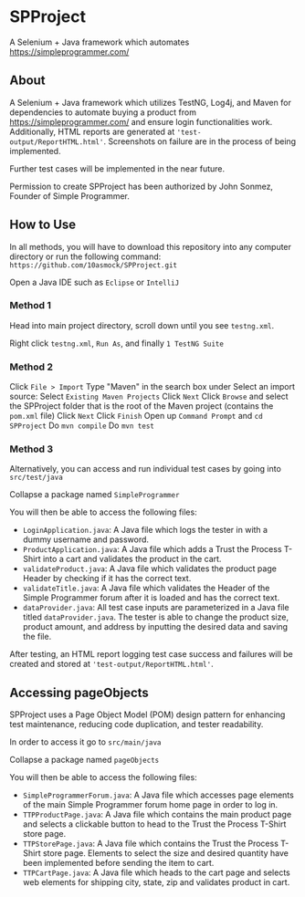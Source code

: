 # SPProject

A Selenium + Java framework which automates https://simpleprogrammer.com/

## About

A Selenium + Java framework which utilizes TestNG, Log4j, and Maven for dependencies to automate buying a product from https://simpleprogrammer.com/ and ensure login functionalities work. Additionally, HTML reports are generated at ```'test-output/ReportHTML.html'```. Screenshots on failure are in the process of being implemented.

Further test cases will be implemented in the near future.

Permission to create SPProject has been authorized by John Sonmez, Founder of Simple Programmer.

## How to Use

In all methods, you will have to download this repository into any computer directory or run the following command: ```https://github.com/10asmock/SPProject.git```

Open a Java IDE such as ```Eclipse``` or ```IntelliJ```

### Method 1

Head into main project directory, scroll down until you see ```testng.xml```.

Right click ```testng.xml```, ```Run As```, and finally ```1 TestNG Suite```

### Method 2

Click ```File > Import```
Type "Maven" in the search box under Select an import source:
Select ```Existing Maven Projects```
Click ```Next```
Click ```Browse``` and select the SPProject folder that is the root of the Maven project (contains the ```pom.xml``` file)
Click ```Next```
Click ```Finish```
Open up ```Command Prompt``` and ```cd SPProject```
Do ```mvn compile```
Do ```mvn test```

### Method 3

Alternatively, you can access and run individual test cases by going into ```src/test/java```

 Collapse a package named ```SimpleProgrammer```
 
 You will then be able to access the following files:
 
 - ```LoginApplication.java```: A Java file which logs the tester in with a dummy username and password.
 - ```ProductApplication.java```: A Java file which adds a Trust the Process T-Shirt into a cart and validates the product in the cart.
 - ```validateProduct.java```: A Java file which validates the product page Header by checking if it has the correct text.
 - ```validateTitle.java```: A Java file which validates the Header of the Simple Programmer forum after it is loaded and has the correct text.
 - ```dataProvider.java```: All test case inputs are parameterized in a Java file titled ```dataProvider.java```. The tester is able to change the product size, product amount, and address by inputting the desired data and saving the file.
 
After testing, an HTML report logging test case success and failures will be created and stored at ```'test-output/ReportHTML.html'```.

## Accessing pageObjects

SPProject uses a Page Object Model (POM) design pattern for enhancing test maintenance, reducing code duplication, and tester readability. 

In order to access it go to ```src/main/java```

Collapse a package named ```pageObjects```

You will then be able to access the following files:

- ```SimpleProgrammerForum.java```: A Java file which accesses page elements of the main Simple Programmer forum home page in order to log in.
- ```TTPProductPage.java```: A Java file which contains the main product page and selects a clickable button to head to the Trust the Process T-Shirt store page.
- ```TTPStorePage.java```: A Java file which contains the Trust the Process T-Shirt store page. Elements to select the size and desired quantity have been implemented before sending the item to cart.
- ```TTPCartPage.java```: A Java file which heads to the cart page and selects web elements for shipping city, state, zip and validates product in cart.

